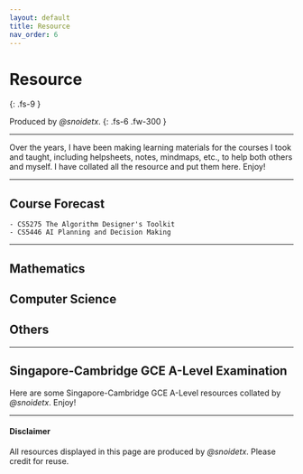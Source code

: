 ```yaml
---
layout: default
title: Resource
nav_order: 6
---
```


# Resource
{: .fs-9 }

Produced by *@snoidetx*.
{: .fs-6 .fw-300 }

---

Over the years, I have been making learning materials for the courses I took and taught, including helpsheets, notes, mindmaps, etc., to help both others and myself. I have collated all the resource and put them here. Enjoy!

---

## Course Forecast
```
- CS5275 The Algorithm Designer's Toolkit
- CS5446 AI Planning and Decision Making
```

---

## Mathematics

<div id="mathematics-resource"></div>
<script>{% include js/resource/load_mathematics.js %}</script>

## Computer Science

<div id="computer-science-resource"></div>
<script>{% include js/resource/load_computer_science.js %}</script>

## Others

<div id="others-resource"></div>
<script>{% include js/resource/load_others.js %}</script>

---

## Singapore-Cambridge GCE A-Level Examination

Here are some Singapore-Cambridge GCE A-Level resources collated by *@snoidetx*. Enjoy!

<div id="a-level-resource"></div>
<script>{% include js/resource/load_a_level.js %}</script>

---

#### Disclaimer

All resources displayed in this page are produced by *@snoidetx*. Please credit for reuse.

<script>{% include js/resource/adjust_style.js %}</script>